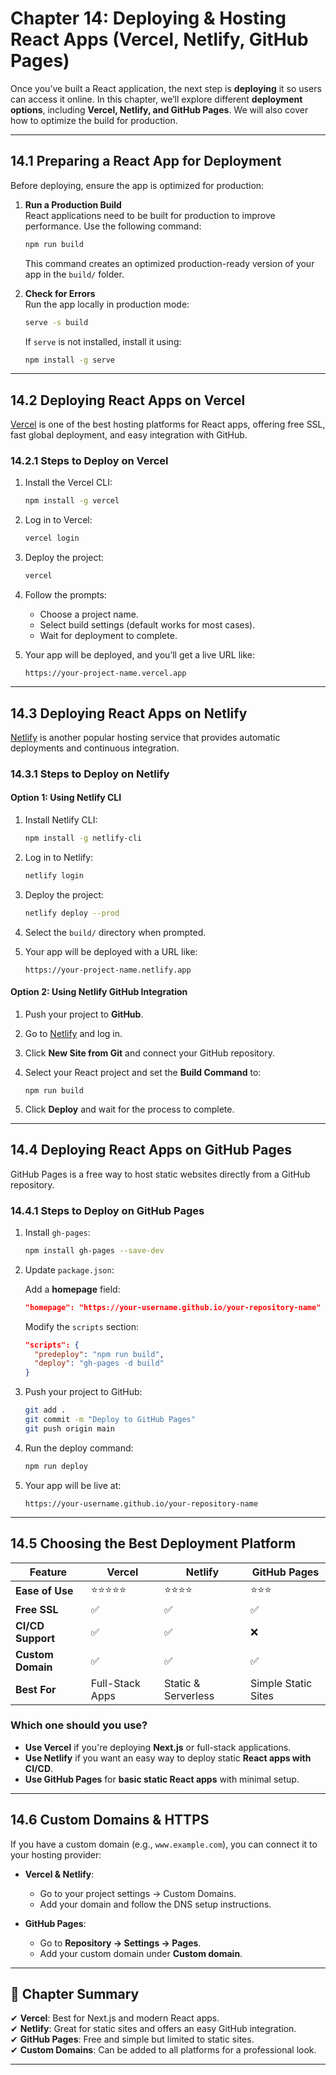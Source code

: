 # **Chapter 14: Deploying & Hosting React Apps (Vercel, Netlify, GitHub Pages)**

Once you’ve built a React application, the next step is **deploying** it so users can access it online. In this chapter, we’ll explore different **deployment options**, including **Vercel, Netlify, and GitHub Pages**. We will also cover how to optimize the build for production.

---

## **14.1 Preparing a React App for Deployment**

Before deploying, ensure the app is optimized for production:

1. **Run a Production Build**  
   React applications need to be built for production to improve performance. Use the following command:

   ```bash
   npm run build
   ```

   This command creates an optimized production-ready version of your app in the `build/` folder.

2. **Check for Errors**  
   Run the app locally in production mode:

   ```bash
   serve -s build
   ```

   If `serve` is not installed, install it using:

   ```bash
   npm install -g serve
   ```

---

## **14.2 Deploying React Apps on Vercel**
[Vercel](https://vercel.com/) is one of the best hosting platforms for React apps, offering free SSL, fast global deployment, and easy integration with GitHub.

### **14.2.1 Steps to Deploy on Vercel**
1. Install the Vercel CLI:

   ```bash
   npm install -g vercel
   ```

2. Log in to Vercel:

   ```bash
   vercel login
   ```

3. Deploy the project:

   ```bash
   vercel
   ```

4. Follow the prompts:
   - Choose a project name.
   - Select build settings (default works for most cases).
   - Wait for deployment to complete.

5. Your app will be deployed, and you’ll get a live URL like:

   ```
   https://your-project-name.vercel.app
   ```

---

## **14.3 Deploying React Apps on Netlify**
[Netlify](https://www.netlify.com/) is another popular hosting service that provides automatic deployments and continuous integration.

### **14.3.1 Steps to Deploy on Netlify**
#### **Option 1: Using Netlify CLI**
1. Install Netlify CLI:

   ```bash
   npm install -g netlify-cli
   ```

2. Log in to Netlify:

   ```bash
   netlify login
   ```

3. Deploy the project:

   ```bash
   netlify deploy --prod
   ```

4. Select the `build/` directory when prompted.

5. Your app will be deployed with a URL like:

   ```
   https://your-project-name.netlify.app
   ```

#### **Option 2: Using Netlify GitHub Integration**
1. Push your project to **GitHub**.
2. Go to [Netlify](https://app.netlify.com/) and log in.
3. Click **New Site from Git** and connect your GitHub repository.
4. Select your React project and set the **Build Command** to:

   ```
   npm run build
   ```

5. Click **Deploy** and wait for the process to complete.

---

## **14.4 Deploying React Apps on GitHub Pages**
GitHub Pages is a free way to host static websites directly from a GitHub repository.

### **14.4.1 Steps to Deploy on GitHub Pages**
1. Install `gh-pages`:

   ```bash
   npm install gh-pages --save-dev
   ```

2. Update `package.json`:

   Add a **homepage** field:

   ```json
   "homepage": "https://your-username.github.io/your-repository-name"
   ```

   Modify the `scripts` section:

   ```json
   "scripts": {
     "predeploy": "npm run build",
     "deploy": "gh-pages -d build"
   }
   ```

3. Push your project to GitHub:

   ```bash
   git add .
   git commit -m "Deploy to GitHub Pages"
   git push origin main
   ```

4. Run the deploy command:

   ```bash
   npm run deploy
   ```

5. Your app will be live at:

   ```
   https://your-username.github.io/your-repository-name
   ```

---

## **14.5 Choosing the Best Deployment Platform**
| Feature          | Vercel | Netlify | GitHub Pages |
|-----------------|--------|---------|-------------|
| **Ease of Use** | ⭐⭐⭐⭐⭐ | ⭐⭐⭐⭐ | ⭐⭐⭐ |
| **Free SSL**    | ✅ | ✅ | ✅ |
| **CI/CD Support** | ✅ | ✅ | ❌ |
| **Custom Domain** | ✅ | ✅ | ✅ |
| **Best For**    | Full-Stack Apps | Static & Serverless | Simple Static Sites |

### **Which one should you use?**
- **Use Vercel** if you're deploying **Next.js** or full-stack applications.
- **Use Netlify** if you want an easy way to deploy static **React apps with CI/CD**.
- **Use GitHub Pages** for **basic static React apps** with minimal setup.

---

## **14.6 Custom Domains & HTTPS**
If you have a custom domain (e.g., `www.example.com`), you can connect it to your hosting provider:

- **Vercel & Netlify**:  
  - Go to your project settings → Custom Domains.
  - Add your domain and follow the DNS setup instructions.

- **GitHub Pages**:  
  - Go to **Repository → Settings → Pages**.
  - Add your custom domain under **Custom domain**.

---

## **🚀 Chapter Summary**
✔ **Vercel**: Best for Next.js and modern React apps.  
✔ **Netlify**: Great for static sites and offers an easy GitHub integration.  
✔ **GitHub Pages**: Free and simple but limited to static sites.  
✔ **Custom Domains**: Can be added to all platforms for a professional look.

---

